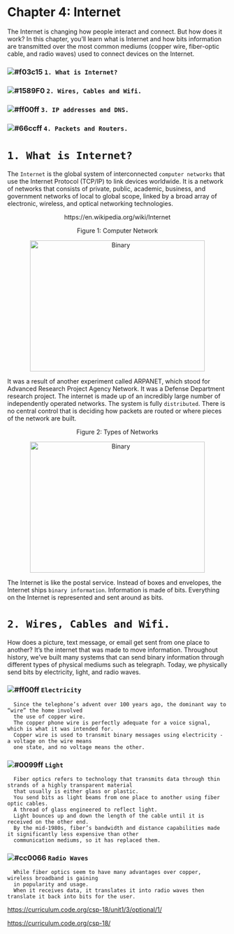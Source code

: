 # Chapter 4: Internet

The Internet is changing how people interact and connect. But how does it work? In this chapter, you’ll learn what is Internet
and how bits information are transmitted over the most common mediums (copper wire, fiber-optic cable, and radio waves) used
to connect devices on the Internet. 

### ![#f03c15](https://placehold.it/15/f03c15/000000?text=+) `1. What is Internet?`
### ![#1589F0](https://placehold.it/15/1589F0/000000?text=+) `2. Wires, Cables and Wifi.`
### ![#ff00ff](https://placehold.it/15/ff00ff/000000?text=+) `3. IP addresses and DNS.`
### ![#66ccff](https://placehold.it/15/66ccff/000000?text=+) `4. Packets and Routers.`

# `1. What is Internet?`

The `Internet` is the global system of interconnected `computer networks` that use the Internet Protocol (TCP/IP) to
link devices worldwide. It is a network of networks that consists of private, public, academic, business, and government
networks of local to global scope, linked by a broad array of electronic, wireless, and optical networking technologies.
<p align="center">
   https://en.wikipedia.org/wiki/Internet
</p>
<p align="center">
   Figure 1: Computer Network
</p>

<p align="center">
  <img height="300" width="400" src="https://github.com/XinYangSAU/CSCI1101-Intro-to-Computing/blob/master/Images/cn.png" alt="Binary"/>
</p>

It was a result of another experiment called ARPANET, which stood for Advanced Research Project Agency Network. It was a
Defense Department research project. The internet is made up of an incredibly large number of independently operated networks.
The system is fully `distributed`. There is no central control that is deciding how packets are routed or where pieces of the
network are built.

<p align="center">
   Figure 2: Types of Networks
</p>

<p align="center">
  <img height="300" width="400" src="https://github.com/XinYangSAU/CSCI1101-Intro-to-Computing/blob/master/Images/nw.png" alt="Binary"/>
</p>

The Internet is like the postal service. Instead of boxes and envelopes, the Internet ships `binary information`. Information
is made of bits. Everything on the Internet is represented and sent around as bits.

# `2. Wires, Cables and Wifi.`

How does a picture, text message, or email get sent from one place to another? It’s the internet that was made to move
information. Throughout history, we’ve built many systems that can send binary information through different types of physical
mediums such as telegraph. Today, we physically send bits by electricity, light, and radio waves. 

### ![#ff00ff](https://placehold.it/15/ff00ff/000000?text=+) `Electricity`

      Since the telephone’s advent over 100 years ago, the dominant way to “wire” the home involved 
      the use of copper wire. 
      The copper phone wire is perfectly adequate for a voice signal, which is what it was intended for. 
      Copper wire is used to transmit binary messages using electricity - a voltage on the wire means 
      one state, and no voltage means the other.
      
### ![#0099ff](https://placehold.it/15/0099ff/000000?text=+) `Light`

      Fiber optics refers to technology that transmits data through thin strands of a highly transparent material 
      that usually is either glass or plastic. 
      You send bits as light beams from one place to another using fiber optic cables. 
      A thread of glass engineered to reflect light. 
      Light bounces up and down the length of the cable until it is received on the other end. 
      By the mid-1980s, fiber’s bandwidth and distance capabilities made it significantly less expensive than other
      communication mediums, so it has replaced them.

### ![#cc0066](https://placehold.it/15/cc0066/000000?text=+) `Radio Waves`

      While fiber optics seem to have many advantages over copper, wireless broadband is gaining 
      in popularity and usage.
      When it receives data, it translates it into radio waves then translate it back into bits for the user.


https://curriculum.code.org/csp-18/unit1/3/optional/1/

https://curriculum.code.org/csp-18/




